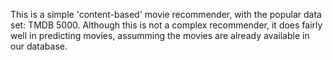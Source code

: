 This is a simple 'content-based' movie recommender, with the popular data set: TMDB 5000. 
Although this is not a complex recommender, it does fairly well in predicting movies, assumming the movies are already available in our database. 

